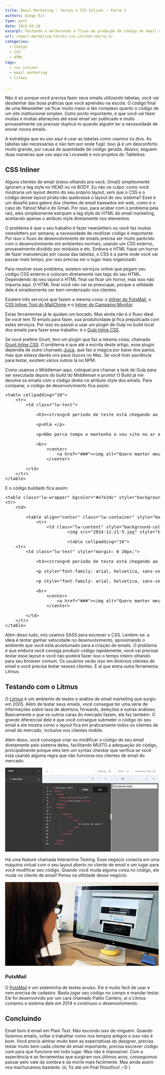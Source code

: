 ```yaml
---
title: Email Marketing – Testes e CSS Inliner – Parte 2
authors: Diego Eis
type: post
date: 2015-04-20
excerpt: Testando e melhorando o fluxo de produção de código de email marketing.
url: /email-marketing-testes-css-inliner-parte-2/
categories:
  - Código
  - CSS
  - HTML
tags:
  - css inliner
  - email marketing
  - litmus

---
```

Não é só porque você precisa fazer seus emails utilizando tabelas, você vai desdenhar das boas práticas que você aprendeu na escola. O código final de uma Newsletter vai ficar muito maior e tão complexo quanto o código de um site institucional simples. Outro ponto importante, é que você vai fazer muitas e muitas alterações até esse email ser publicado e muito provavelmente vai precisar duplicá-lo quando alguém ter a necessidade de enviar novos emails.

A estratégia que eu uso aqui é usar as tabelas como usamos os divs. As tabelas são necessárias e não tem por onde fugir. Isso já é um desconforto muito grande, por causa da quantidade de código gerada. Abaixo, seguem duas maneiras que uso aqui na Locaweb e nos projetos do Tableless.

## CSS Inliner

Alguns clientes de email (estou olhando pra você, Gmail) simplesmente ignoram a tag style no HEAD ou no BODY. Eu não os culpo: como você mostraria um layout dentro do seu próprio layout, sem que o CSS e o código desse layout pirata não quebrasse o layout do seu sistema? Esse é um desafio para galera dos clientes de email baseados em web, como é o caso do Yahoo! Mail e do Gmail. Por isso, para acabar com o problema pela raiz, eles simplesmente estripam a tag style do HTML do email marketing, aceitando apenas o atributo style diretamente nos elementos.

O problema é que o seu trabalho é fazer newsletters ou você faz muitas newsletters por semana, a necessidade de reutilizar código é importante. Por isso o fluxo de desenvolvimento de emails precisa ser muito parecido com o desenvolvimento em ambientes normais, usando um CSS externo, provavelmente dividido por módulos e etc. Embora o HTML fique um horror de fazer manutenção por causa das tabelas, o CSS é a parte onde você vai passar mais tempo, por isso precisa ser o lugar mais organizado.

Para resolver esse problema, existem serviços online que pegam seu código CSS externo e colocam diretamente nas tags do seu HTML. Dependendo do seu layout o HTML final vai ficar um horror, mas isso não importa aqui. O HTML final você não vai se preocupar, porque a utilidade dele é simplesmente ser bem renderizado nos clientes.

Existem três serviços que fazem a mesma coisa: o [Inliner do PutsMail][1], o [CSS Inliner Tool do MailChimp][2] e o [Inliner do Campaing Monitor][3].

Estas ferramentas já te ajudam um bocado. Mas ainda não é o fluxo ideal. Se você tem 10 emails para fazer, sua produtividade já fica prejudicada com estes serviços. Por isso eu passei a usar um plugin de Gulp no build local dos emails para fazer esse trabalho: é o [Gulp Inline CSS][4].

Se você prefere Grunt, tem um plugin que faz a mesma coisa, chamado [Grunt Inline CSS][5]. O problema é que até a escrita deste artigo, esse plugin dependia de outro chamado [Juice][6], que faz a mágica por baixo dos panos, mas que estava dando uns paus loucos no Mac. Se você tiver paciência para testar, existem vários outros lá no NPM.

Como usamos o Middleman aqui, coloquei pra chamar a task do Gulp para ser executada depois do build do Middleman e pronto! O Build já me devolve os emails com o código direto no atributo style dos emails. Para comparar, o código de desenvolvimento fica assim:

<pre class="lang-html">&lt;table cellpadding="10"&gt;
    &lt;tr&gt;
        &lt;td class="lw-text"&gt;

            &lt;h3&gt;&lt;strong&gt;O per&iacute;odo de teste est&aacute; chegando ao fim!&lt;/strong&gt;&lt;/h3&gt;

            &lt;p&gt;Ol&aacute; &lt;/p&gt;

            &lt;p&gt;N&atilde;o perca tempo e mantenha o seu site no ar agora mesmo com 10% de desconto no primeiro m&ecirc;s. &lt;/p&gt;

            &lt;br&gt;
                &lt;center&gt;
                    &lt;a href="###"&gt;&lt;img alt="Quero manter meu site" src="2014-11-21-c.png"&gt;&lt;/a&gt;
                &lt;/center&gt;

        &lt;/td&gt;
    &lt;/tr&gt;
&lt;/table&gt;
</pre>

E o código buildado fica assim:

<pre class="lang-html">&lt;table class="lw-wrapper" bgcolor="#e7e2dc" style="background-color: #e7e2dc; font-family: arial, helvetica, sans-serif; padding: 20px; width: 100%;"&gt;
&lt;tr&gt;
    &lt;td&gt;

        &lt;table align="center" class="lw-container" style="background-color: #fff; border: none; border-collapse: collapse; margin: 0 auto; width: 630px;" bgcolor="#ffffff"&gt;
            &lt;tr&gt;
                &lt;td class="lw-content" style="background-color: #fff; margin: 0 auto; width: 630px;"&gt;
                        &lt;img src="2014-11-21-5.jpg" style="border: none; text-decoration: none;" width="630"&gt;

                        &lt;table cellpadding="10"&gt;
    &lt;tr&gt;
        &lt;td class="lw-text" style="margin: 0 20px;"&gt;

            &lt;h3&gt;&lt;strong&gt;O período de teste está chegando ao fim!&lt;/strong&gt;&lt;/h3&gt;

            &lt;p style="font-family: arial, helvetica, sans-serif; font-size: 14px;"&gt;Ol&#xE1; &lt;/p&gt;

            &lt;p style="font-family: arial, helvetica, sans-serif; font-size: 14px;"&gt;Não perca tempo e mantenha o seu site no ar agora mesmo com 10% de desconto no primeiro mês. &lt;/p&gt;

            &lt;br&gt;
                &lt;center&gt;
                    &lt;a href="###"&gt;&lt;img alt="Quero manter meu site" src="2014-11-21-c.png"&gt;&lt;/a&gt;
                &lt;/center&gt;

        &lt;/td&gt;
    &lt;/tr&gt;
&lt;/table&gt;
</pre>

Além disso tudo, nós usamos SASS para escrever o CSS. Lembre-se: a ideia é tentar ganhar velocidade no desenvolvimento, aproximando o ambiente que você está acostumado para a criação de emails. O problema é que embora você consiga produzir código rapidamente, você vai precisar testar esse layout e você não poderá fazer isso o tempo inteiro olhando para seu browser comum. Os usuários verão isso em diversos clientes de email e você precisa testar nesses clientes. É aí que entra outra ferramenta: Litmus.

## Testando com o Litmus

O [Litmus][7] é um ambiente de testes e análise de email marketing que surgiu em 2005. Além de testar seus emails, você consegue ter uma série de informações sobre taxa de abertura, forwards, deleções e outras análises. Basicamente o que os outros caras do mercado fazem, ele faz também. O grande diferencial dele é que você consegue submeter o código do seu email e ele mostra como o layout fica em praticamente todos os clientes de email do mercado, inclusive nos clientes mobile.

Além disso, você consegue criar ou modificar o código do seu email diretamente pelo sistema deles, facilitando MUITO a adequação do código, principalmente porque eles tem um syntax checker que verifica se você está usando alguma regra que não funciona nos clientes de email do mercado.

<img src="https://raw.githubusercontent.com/diegoeis/tableless-static-images/master/2015/04/litmus-editor.jpg" alt="litmus-editor" width="500" height="273" class="alignnone size-full wp-image-48119" />

Há uma feature chamada Interactive Testing. Esse negócio conecta em uma máquina virtual com o seu layout aberto no cliente de email e um lugar para você modificar seu código. Quando você muda alguma coisa no código, ele muda no cliente de email! Pensa na utilidade desse negócio.

<img src="https://raw.githubusercontent.com/diegoeis/tableless-static-images/master/2015/04/litmus-interactive-testing.jpg" alt="litmus-interactive-testing" width="500" height="272" class="alignnone size-full wp-image-48120" />

### PutsMail

O [PutsMail][8] é um sisteminha de testes avulso. Ele é muito fácil de usar e nem precisa de cadastro. Basta jogar seu código no campo e mandar testar. Ele foi desenvolvido por um cara chamado Pablo Cantero, aí o Litmus comprou o sistema dele em 2014 e continuou o desenvolvimento.

## Concluindo

Email bom é email em Plain Text. Não escondo isso de ninguém. Quando fazemos emails, voltar a trabalhar como nos tempos antigos e isso não é bom. Você precis alinhar muito bem as expectativas do designer, precisa testar muito bem cada cliente de email importante, precisa escrever código ruim para que funcione em todo lugar. Mas não é impossível. Com a experiência e as ferramentas que surgiram nos últimos anos, conseguimos passar pelo vale da sombra e da morte mais facilmente. Mas ainda assim nos machucamos bastante. (ó, fiz até um final filosófico! ;-D )

 [1]: https://putsmail.com/inliner
 [2]: https://templates.mailchimp.com/resources/inline-css/
 [3]: https://inliner.cm/
 [4]: https://www.npmjs.com/package/gulp-inline-css
 [5]: https://www.npmjs.com/package/grunt-inline-css
 [6]: https://www.npmjs.com/package/juice
 [7]: https://litmus.com/
 [8]: https://PutsMail.com/